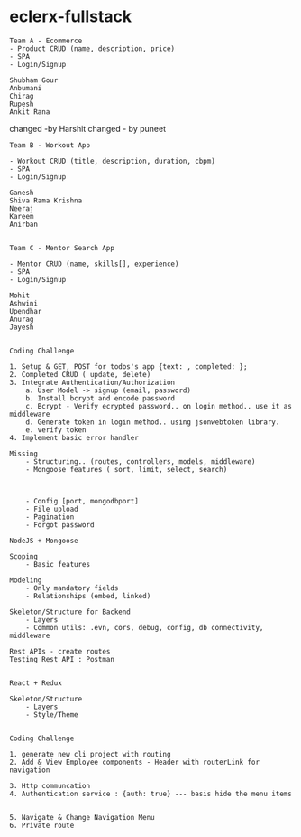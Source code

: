 # eclerx-fullstack


    Team A - Ecommerce
    - Product CRUD (name, description, price)
    - SPA
    - Login/Signup

    Shubham Gour
    Anbumani
    Chirag
    Rupesh
    Ankit Rana
changed -by Harshit
changed - by puneet


    Team B - Workout App

    - Workout CRUD (title, description, duration, cbpm)
    - SPA
    - Login/Signup

    Ganesh
    Shiva Rama Krishna
    Neeraj
    Kareem
    Anirban


    Team C - Mentor Search App

    - Mentor CRUD (name, skills[], experience)
    - SPA
    - Login/Signup

    Mohit
    Ashwini
    Upendhar
    Anurag
    Jayesh


    Coding Challenge

    1. Setup & GET, POST for todos's app {text: , completed: };
    2. Completed CRUD ( update, delete)
    3. Integrate Authentication/Authorization
        a. User Model -> signup (email, password)
        b. Install bcrypt and encode password
        c. Bcrypt - Verify ecrypted password.. on login method.. use it as middleware
        d. Generate token in login method.. using jsonwebtoken library.
        e. verify token
    4. Implement basic error handler

    Missing
        - Structuring.. (routes, controllers, models, middleware)
        - Mongoose features ( sort, limit, select, search)


        
        - Config [port, mongodbport]
        - File upload
        - Pagination
        - Forgot password

    NodeJS + Mongoose

    Scoping 
        - Basic features 
    
    Modeling
        - Only mandatory fields 
        - Relationships (embed, linked)
    
    Skeleton/Structure for Backend
        - Layers
        - Common utils: .evn, cors, debug, config, db connectivity, middleware
    
    Rest APIs - create routes
    Testing Rest API : Postman


    React + Redux

    Skeleton/Structure 
        - Layers
        - Style/Theme 


    Coding Challenge

    1. generate new cli project with routing
    2. Add & View Employee components - Header with routerLink for navigation

    3. Http communcation
    4. Authentication service : {auth: true} --- basis hide the menu items


    5. Navigate & Change Navigation Menu 
    6. Private route






